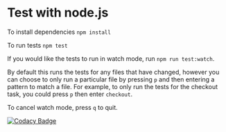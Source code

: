 Test with node.js
=================

To install dependencies
`npm install`

To run tests
`npm test`

If you would like the tests to run in watch mode, run `npm run test:watch`.

By default this runs the tests for any files that have changed, however you can choose to only run a particular file by pressing `p` and then entering a pattern to match a file. For example, to only run the tests for the checkout task, you could press `p` then enter `checkout`.

To cancel watch mode, press `q` to quit.

[![Codacy Badge](https://app.codacy.com/project/badge/Grade/1fc3e622dc2f4009bc7391a3274135e0)](https://www.codacy.com/gh/kallumjones/apprentice-boot-camp-improving-code/dashboard?utm_source=github.com&amp;utm_medium=referral&amp;utm_content=kallumjones/apprentice-boot-camp-improving-code&amp;utm_campaign=Badge_Grade)